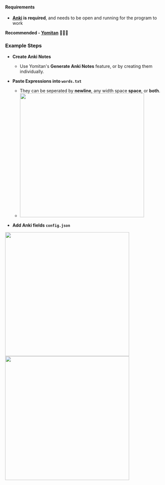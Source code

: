 #### Requirements 
- **[Anki](https://apps.ankiweb.net) is required**, and needs to be open and running for the program to work

**Recommended - [Yomitan](https://github.com/themoeway/yomitan)** 🐐🐐🐐
### Example Steps
- **Create Anki Notes**
  - Use Yomitan's **Generate Anki Notes** feature, or by creating them individually.
- **Paste Expressions into `words.txt`**
  - They can be seperated by **newline**, any width space **space**, or **both**.
  - <img src="https://github.com/aramrw/anki_helper/assets/106574385/7151bfe8-2055-421c-a135-38982205f7b9" width="400" />

- **Add Anki fields `config.json`**
<p float="left"><img src="https://github.com/aramrw/anki_helper/assets/106574385/2882ad47-1bc5-47fa-b46c-dc72ac98d5c7" width="400" /><img src="https://github.com/aramrw/anki_helper/assets/106574385/b614c438-5076-443c-925c-68ba9137189a" width="400" /><p float="left">
